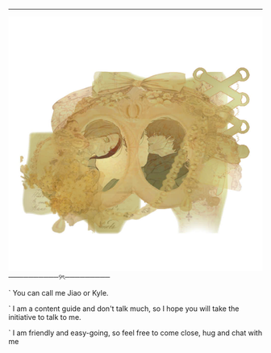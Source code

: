 ________________________________


![image alt](https://github.com/Jiaoshi0/Jiaoshi0/blob/326d497c6ddef2586ee91894aee7ebc66df3b1c8/a%20nhon.jpg)
              ──────────୨ৎ─────────

` You can call me Jiao or Kyle.

` I am a content guide and don't talk much, so I hope you will take the initiative to talk to me.

` I am friendly and easy-going, so feel free to come close, hug and chat with me
